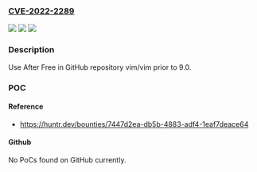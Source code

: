 ### [CVE-2022-2289](https://cve.mitre.org/cgi-bin/cvename.cgi?name=CVE-2022-2289)
![](https://img.shields.io/static/v1?label=Product&message=vim%2Fvim&color=blue)
![](https://img.shields.io/static/v1?label=Version&message=n%2Fa&color=blue)
![](https://img.shields.io/static/v1?label=Vulnerability&message=CWE-416%20Use%20After%20Free&color=brighgreen)

### Description

Use After Free in GitHub repository vim/vim prior to 9.0.

### POC

#### Reference
- https://huntr.dev/bounties/7447d2ea-db5b-4883-adf4-1eaf7deace64

#### Github
No PoCs found on GitHub currently.

